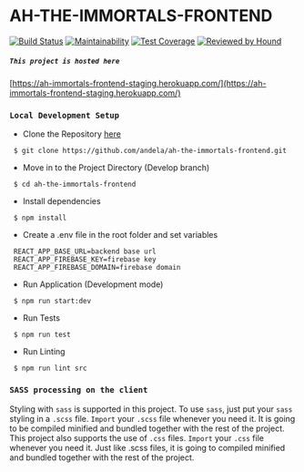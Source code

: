 # AH-THE-IMMORTALS-FRONTEND
[![Build Status](https://travis-ci.org/andela/ah-the-immortals-frontend.svg?branch=develop)](https://travis-ci.org/andela/ah-the-immortals-frontend)
[![Maintainability](https://api.codeclimate.com/v1/badges/ced031db3ad29a705b70/maintainability)](https://codeclimate.com/github/andela/ah-the-immortals-frontend/maintainability)
[![Test Coverage](https://api.codeclimate.com/v1/badges/ced031db3ad29a705b70/test_coverage)](https://codeclimate.com/github/andela/ah-the-immortals-frontend/test_coverage)
[![Reviewed by Hound](https://img.shields.io/badge/Reviewed_by-Hound-8E64B0.svg)](https://houndci.com)


##### `This project is hosted here`
[https://ah-immortals-frontend-staging.herokuapp.com/](https://ah-immortals-frontend-staging.herokuapp.com/)


### `Local Development Setup`
- Clone the Repository [here](https://github.com/andela/ah-the-immortals-frontend.git)

```
 $ git clone https://github.com/andela/ah-the-immortals-frontend.git
```

- Move in to the Project Directory (Develop branch)

```
 $ cd ah-the-immortals-frontend
```

- Install dependencies

```
 $ npm install
```

- Create a .env file in the root folder and set variables

```
 REACT_APP_BASE_URL=backend base url
 REACT_APP_FIREBASE_KEY=firebase key
 REACT_APP_FIREBASE_DOMAIN=firebase domain
```

- Run Application (Development mode)

```
 $ npm run start:dev
```

- Run Tests

```
 $ npm run test
```

- Run Linting

```
 $ npm run lint src
```

### `SASS processing on the client`
Styling with `sass` is supported in this project. To use `sass`, just put your `sass` styling in a `.scss` file.
`Import` your `.scss` file whenever you need it. It is going to be compiled minified and bundled together with the rest of the project.
This project also supports the use of `.css` files. `Import` your `.css` file whenever you need it. Just like .scss files, it is going to compiled minified and bundled together with the rest of the project.
